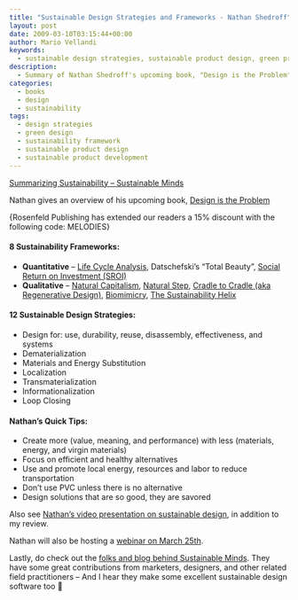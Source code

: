 ```yaml
---
title: "Sustainable Design Strategies and Frameworks - Nathan Shedroff"
layout: post
date: 2009-03-10T03:15:44+00:00
author: Mario Vellandi
keywords:
  - sustainable design strategies, sustainable product design, green product development, sustainability frameworks, nathan shedroff, design philosophy, sustainable solutions
description:
  - Summary of Nathan Shedroff's upcoming book, "Design is the Problem". Covers sustainability frameworks, sustainable design strategies, and quick tips for effective design
categories:
  - books
  - design
  - sustainability
tags:
  - design strategies
  - green design
  - sustainability framework
  - sustainable product design
  - sustainable product development
---
```

<a rel="nofollow" href="http://www.sustainableminds.com/blog/summarizing-sustainability">Summarizing Sustainability &#8211; Sustainable Minds</a>

Nathan gives an overview of his upcoming book, <a rel="nofollow" href="http://rosenfeldmedia.com/books/sustainable-design/">Design is the Problem</a>

{Rosenfeld Publishing has extended our readers a 15% discount with the following code: MELODIES}

#### 8 Sustainability Frameworks:

  * __Quantitative__ &#8211; [Life Cycle Analysis](http://en.wikipedia.org/wiki/Life_Cycle_Analysis), Datschefski&#8217;s &#8220;Total Beauty&#8221;, [Social Return on Investment (SROI)](http://en.wikipedia.org/wiki/Social_Return_on_Investment)
  * __Qualitative__ &#8211; [Natural Capitalism](http://en.wikipedia.org/wiki/Natural_Capitalism), [Natural Step](http://en.wikipedia.org/wiki/Natural_Step), [Cradle to Cradle (aka Regenerative Design)](http://en.wikipedia.org/wiki/Cradle_to_Cradle), [Biomimicry](http://en.wikipedia.org/wiki/Biomimicry), [The Sustainability Helix](http://www.cmcusa.org/initiatives/helixmain.cfm)

#### 12 Sustainable Design Strategies:

  * Design for: use, durability, reuse, disassembly, effectiveness, and systems
  * Dematerialization
  * Materials and Energy Substitution
  * Localization
  * Transmaterialization
  * Informationalization
  * Loop Closing

#### Nathan&#8217;s Quick Tips:

  * Create more (value, meaning, and performance) with less (materials, energy, and virgin materials)
  * Focus on efficient and healthy alternatives
  * Use and promote local energy, resources and labor to reduce transportation
  * Don&#8217;t use PVC unless there is no alternative
  * Design solutions that are so good, they are savored

Also see [Nathan&#8217;s video presentation on sustainable design](../sustainable-designer-nathan-shedroff/), in addition to my review.

Nathan will also be hosting a [webinar on March 25th](http://www.rosenfeldmedia.com/webinars/sustainable-design-webinar/).

Lastly, do check out the [folks and blog behind Sustainable Minds](http://www.sustainableminds.com/blog/). They have some great contributions from marketers, designers, and other related field practitioners &#8211; And I hear they make some excellent sustainable design software too 🙂
